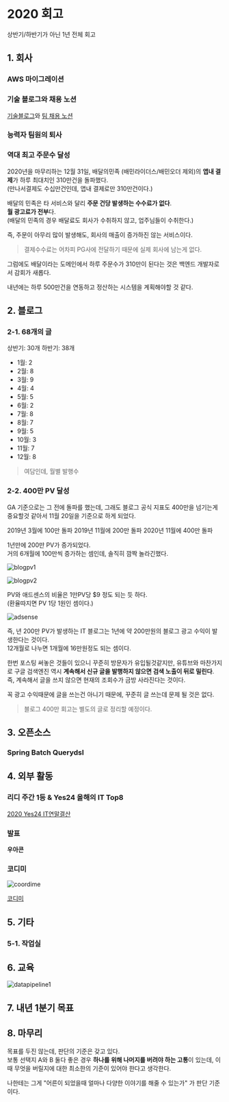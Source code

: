 # 2020 회고

상반기/하반기가 아닌 1년 전체 회고

## 1. 회사


### AWS 마이그레이션

### 기술 블로그와 채용 노션

[기술블로그](https://woowabros.github.io/experience/2020/02/05/springbatch-querydsl.html)와 [팀 채용 노션](https://www.notion.so/jojoldu/5badc2ba03904832bce8fdf3dc4a407b)

### 능력자 팀원의 퇴사


### 역대 최고 주문수 달성

2020년을 마무리하는 12월 31일, 배달의민족 (배민라이더스/배민오더 제외)의 **앱내 결제**가 하루 최대치인 310만건을 돌파했다.  
(만나서결제도 수십만건인데, 앱내 결제로만 310만건이다.)  
  
배달의 민족은 타 서비스와 달리 **주문 건당 발생하는 수수료가 없다**.  
**월 광고료가 전부**다.  
(배달의 민족의 경우 배달료도 회사가 수취하지 않고, 업주님들이 수취한다.)  
  
즉, 주문이 아무리 많이 발생해도, 회사의 매출이 증가하진 않는 서비스이다.

> 결제수수료는 어차피 PG사에 전달하기 때문에 실제 회사에 남는게 없다.

그럼에도 배달이라는 도메인에서 하루 주문수가 310만이 된다는 것은 백엔드 개발자로서 감회가 새롭다.  
  
내년에는 하루 500만건을 연동하고 정산하는 시스템을 계획해야할 것 같다.

## 2. 블로그

### 2-1. 68개의 글

상반기: 30개
하반기: 38개

* 1월: 2
* 2월: 8
* 3월: 9
* 4월: 4
* 5월: 5
* 6월: 2
* 7월: 8
* 8월: 7
* 9월: 5
* 10월: 3
* 11월: 7
* 12월: 8

> 여담인데, 월별 발행수
 
### 2-2. 400만 PV 달성

GA 기준으로는 그 전에 돌파를 했는데, 그래도 블로그 공식 지표도 400만을 넘기는게 중요할것 같아서 11월 20일을 기준으로 하게 되었다.  
  
2019년 3월에 100만 돌파
2019년 11월에 200만 돌파
2020년 11월에 400만 돌파

1년만에 200만 PV가 증가되었다.  
거의 6개월에 100만씩 증가하는 셈인데, 솔직히 깜짝 놀라긴했다.  


![blogpv1](./images/blogpv1.png)

![blogpv2](./images/blogpv2.png)

PV와 애드센스의 비율은 1만PV당 $9 정도 되는 듯 하다.  
(환율따지면 PV 1당 1원인 셈이다.)

![adsense](./images/adsense.png)

즉, 년 200만 PV가 발생하는 IT 블로그는 1년에 약 200만원의 블로그 광고 수익이 발생한다는 것이다.  
12개월로 나누면 1개월에 16만원정도 되는 셈이다.  
  
한번 포스팅 써놓은 것들이 있으니 꾸준히 방문자가 유입될것같지만, 유튜브와 마찬가지로 구글 검색엔진 역시 **계속해서 신규 글을 발행하지 않으면 검색 노출이 뒤로 밀린다**.  
즉, 계속해서 글을 쓰지 않으면 현재의 조회수가 금방 사라진다는 것이다.  

꼭 광고 수익때문에 글을 쓰는건 아니기 때문에, 꾸준히 글 쓰는데 문제 될 것은 없다. 

> 블로그 400만 회고는 별도의 글로 정리할 예정이다.

## 3. 오픈소스

### Spring Batch Querydsl

[](https://github.com/jojoldu/spring-batch-querydsl)

## 4. 외부 활동

### 리디 주간 1등 & Yes24 올해의 IT Top8

[2020 Yes24 IT연말결산](http://www.yes24.com/campaign/01_book/yesPresent/yesPresent.aspx?EventNo=193729&CategoryNumber=001)

### 발표

**우아콘**

### 코디미

![coordime](./images/coordime.png)

[코디미](https://www.coordime.com/)

## 5. 기타

### 5-1. 작업실

## 6. 교육

![datapipeline1](./images/datapipeline1.png)

## 7. 내년 1분기 목표

## 8. 마무리

목표를 두진 않는데, 판단의 기준은 갖고 있다.  
보통 선택지 A와 B 둘다 좋은 경우 **하나를 위해 나머지를 버려야 하는 고통**이 있는데, 이때 무엇을 버릴지에 대한 최소한의 기준이 있어야 한다고 생각한다.  
  
나한테는 그게 "어른이 되었을때 얼마나 다양한 이야기를 해줄 수 있는가" 가 판단 기준이다.  
